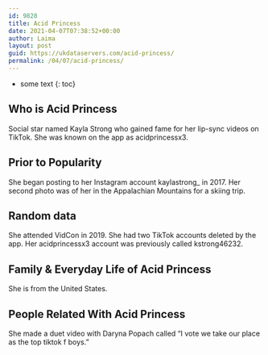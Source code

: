 ```yaml
---
id: 9828
title: Acid Princess
date: 2021-04-07T07:38:52+00:00
author: Laima
layout: post
guid: https://ukdataservers.com/acid-princess/
permalink: /04/07/acid-princess/
---
```


* some text
{: toc}


## Who is Acid Princess
                  
                  
                  
Social star named Kayla Strong who gained fame for her lip-sync videos on TikTok. She was known on the app as acidprincessx3. 
                  
              
            
              
            
                
                
                
## Prior to Popularity
                  
                  
                  
She began posting to her Instagram account kaylastrong_ in 2017. Her second photo was of her in the Appalachian Mountains for a skiing trip.
                  
              
            
              
            
                
                
                
## Random data
                  
                  
                  
She attended VidCon in 2019. She had two TikTok accounts deleted by the app. Her acidprincessx3 account was previously called kstrong46232.
                  
              
            
              
            
                
                
                
## Family & Everyday Life of Acid Princess
                  
                  
                  
She is from the United States.
                  
              
            
              
            
                
                
                
## People Related With Acid Princess
                  
                  
                  
She made a duet video with Daryna Popach called &#8220;I vote we take our place as the top tiktok f boys.&#8221;
                  
              
            
              
            
                
              
            
              
              
            
            
              
            
          
          
          